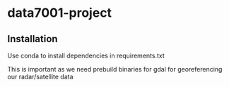 # data7001-project

## Installation

Use conda to install dependencies in requirements.txt

This is important as we need prebuild binaries for gdal for georeferencing our radar/satellite data